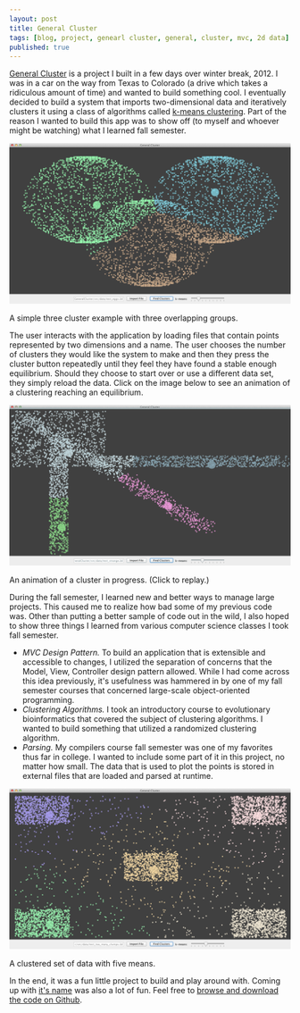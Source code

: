 ```yaml
---
layout: post
title: General Cluster
tags: [blog, project, genearl cluster, general, cluster, mvc, 2d data]
published: true
---
```


[General Cluster](https://github.com/capshaw/GeneralCluster) is a project I built in a few days over winter break, 2012. I was in a car on the way from Texas to Colorado (a drive which takes a ridiculous amount of time) and wanted to build something cool. I eventually decided to build a system that imports two-dimensional data and iteratively clusters it using a class of algorithms called [k-means clustering](https://en.wikipedia.org/wiki/K-means_clustering). Part of the reason I wanted to build this app was to show off (to myself and whoever might be watching) what I learned fall semester.

<a href='/img/posts/general_cluster/test_egg.png'><img src='/img/posts/general_cluster/test_egg.png'></a>
<p class='caption'>A simple three cluster example with three overlapping groups.</p>

The user interacts with the application by loading files that contain points represented by two dimensions and a name. The user chooses the number of clusters they would like the system to make and then they press the cluster button repeatedly until they feel they have found a stable enough equilibrium. Should they choose to start over or use a different data set, they simply reload the data. Click on the image below to see an animation of a clustering reaching an equilibrium.

<a href='/img/posts/general_cluster/strange_animated.gif' class='gif'><img src='/img/posts/general_cluster/strange_animated.gif' id='gif'></a>
<p class='caption'>An animation of a cluster in progress. (Click to replay.)</p>

<!-- TODO: include this in a utility file somewhere. -->
<script>
    $('.gif').click(function(e) {
        e.preventDefault();
        $('#gif').attr('src', $('#gif').attr('src'))
        return false;
    })
</script>

During the fall semester, I learned new and better ways to manage large projects. This caused me to realize how bad some of my previous code was. Other than putting a better sample of code out in the wild, I also hoped to show three things I learned from various computer science classes I took fall semester.

+ *MVC Design Pattern.* To build an application that is extensible and accessible to changes, I utilized the separation of concerns that the Model, View, Controller design pattern allowed. While I had come across this idea previously, it's usefulness was hammered in by one of my fall semester courses that concerned large-scale object-oriented programming.
+ *Clustering Algorithms.* I took an introductory course to evolutionary bioinformatics that covered the subject of clustering algorithms. I wanted to build something that utilized a randomized clustering algorithm.
+ *Parsing.* My compilers course fall semester was one of my favorites thus far in college. I wanted to include some part of it in this project, no matter how small. The data that is used to plot the points is stored in external files that are loaded and parsed at runtime.

<a href='/img/posts/general_cluster/test_too_many.png'><img src='/img/posts/general_cluster/test_too_many.png'></a>
<p class='caption'>A clustered set of data with five means.</p>

In the end, it was a fun little project to build and play around with. Coming up with [it's name](https://en.wikipedia.org/wiki/George_Armstrong_Custer) was also a lot of fun. Feel free to [browse and download the code on Github](https://github.com/capshaw/GeneralCluster).
